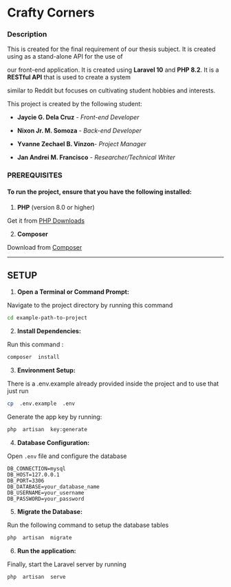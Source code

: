 
# Crafty Corners



### Description



This is created for the final requirement of our thesis subject. It is created using as a stand-alone API for the use of

our front-end application. It is created using **Laravel 10** and **PHP 8.2**. It is a **RESTful API** that is used to create a system

similar to Reddit but focuses on cultivating student hobbies and interests.



This project is created by the following student:

-  **Jaycie G. Dela Cruz** - *Front-end Developer*

-  **Nixon Jr. M. Somoza** - *Back-end Developer*

-  **Yvanne Zechael B. Vinzon**- *Project Manager*

-  **Jan Andrei M. Francisco** - *Researcher/Technical Writer*


### PREREQUISITES

  

  

#### To run the project, ensure that you have the following installed:

  

1.  **PHP** (version 8.0 or higher)

  

Get it from [PHP Downloads](https://www.php.net/downloads)

  

  

2.  **Composer**

  

Download from [Composer](https://getcomposer.org/download/)

  
  

---

  
  

## SETUP

  
  

1.  **Open a Terminal or Command Prompt:**

  

Navigate to the project directory by running this command

  

```bash
cd example-path-to-project
```

  

2.  **Install Dependencies:**

  

Run this command :

```bash
composer  install
```

  

3.  **Environment Setup:**

  

There is a .env.example already provided inside the project and to use that just run

```bash
cp  .env.example  .env
```

  

Generate the app key by running:

```bash
php  artisan  key:generate
```

  
  

4.  **Database Configuration:**

  

Open ``.env`` file and configure the database

```
DB_CONNECTION=mysql
DB_HOST=127.0.0.1
DB_PORT=3306
DB_DATABASE=your_database_name
DB_USERNAME=your_username
DB_PASSWORD=your_password
```

5.  **Migrate the Database:**


Run the following command to setup the database tables

```bash
php  artisan  migrate
```


6.  **Run the application:**


Finally, start the Laravel server by running

```bash
php  artisan  serve
```
